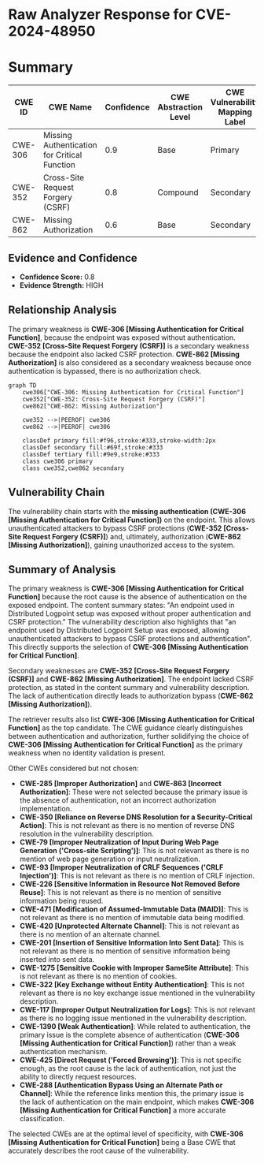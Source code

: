 # Raw Analyzer Response for CVE-2024-48950

# Summary
| CWE ID | CWE Name | Confidence | CWE Abstraction Level | CWE Vulnerability Mapping Label | CWE-Vulnerability Mapping Notes |
|---|---|---|---|---|---|
| CWE-306 | Missing Authentication for Critical Function | 0.9 | Base | Primary | Allowed |
| CWE-352 | Cross-Site Request Forgery (CSRF) | 0.8 | Compound | Secondary | Allowed |
| CWE-862 | Missing Authorization | 0.6 | Base | Secondary | Allowed |

## Evidence and Confidence

*   **Confidence Score:** 0.8
*   **Evidence Strength:** HIGH

## Relationship Analysis
The primary weakness is **CWE-306 [Missing Authentication for Critical Function]**, because the endpoint was exposed without authentication. **CWE-352 [Cross-Site Request Forgery (CSRF)]** is a secondary weakness because the endpoint also lacked CSRF protection. **CWE-862 [Missing Authorization]** is also considered as a secondary weakness because once authentication is bypassed, there is no authorization check.

```mermaid
graph TD
    cwe306["CWE-306: Missing Authentication for Critical Function"]
    cwe352["CWE-352: Cross-Site Request Forgery (CSRF)"]
    cwe862["CWE-862: Missing Authorization"]

    cwe352 -->|PEEROF| cwe306
    cwe862 -->|PEEROF| cwe306

    classDef primary fill:#f96,stroke:#333,stroke-width:2px
    classDef secondary fill:#69f,stroke:#333
    classDef tertiary fill:#9e9,stroke:#333
    class cwe306 primary
    class cwe352,cwe862 secondary
```

## Vulnerability Chain
The vulnerability chain starts with the **missing authentication (CWE-306 [Missing Authentication for Critical Function])** on the endpoint. This allows unauthenticated attackers to bypass CSRF protections (**CWE-352 [Cross-Site Request Forgery (CSRF)]**) and, ultimately, authorization (**CWE-862 [Missing Authorization]**), gaining unauthorized access to the system.

## Summary of Analysis
The primary weakness is **CWE-306 [Missing Authentication for Critical Function]** because the root cause is the absence of authentication on the exposed endpoint. The content summary states: "An endpoint used in Distributed Logpoint setup was exposed without proper authentication and CSRF protection." The vulnerability description also highlights that "an endpoint used by Distributed Logpoint Setup was exposed, allowing unauthenticated attackers to bypass CSRF protections and authentication". This directly supports the selection of **CWE-306 [Missing Authentication for Critical Function]**.

Secondary weaknesses are **CWE-352 [Cross-Site Request Forgery (CSRF)]** and **CWE-862 [Missing Authorization]**. The endpoint lacked CSRF protection, as stated in the content summary and vulnerability description. The lack of authentication directly leads to authorization bypass (**CWE-862 [Missing Authorization]**).

The retriever results also list **CWE-306 [Missing Authentication for Critical Function]** as the top candidate. The CWE guidance clearly distinguishes between authentication and authorization, further solidifying the choice of **CWE-306 [Missing Authentication for Critical Function]** as the primary weakness when no identity validation is present.

Other CWEs considered but not chosen:

*   **CWE-285 [Improper Authorization]** and **CWE-863 [Incorrect Authorization]**: These were not selected because the primary issue is the absence of authentication, not an incorrect authorization implementation.
*   **CWE-350 [Reliance on Reverse DNS Resolution for a Security-Critical Action]**: This is not relevant as there is no mention of reverse DNS resolution in the vulnerability description.
*   **CWE-79 [Improper Neutralization of Input During Web Page Generation ('Cross-site Scripting')]**: This is not relevant as there is no mention of web page generation or input neutralization.
*   **CWE-93 [Improper Neutralization of CRLF Sequences ('CRLF Injection')]**: This is not relevant as there is no mention of CRLF injection.
*   **CWE-226 [Sensitive Information in Resource Not Removed Before Reuse]**: This is not relevant as there is no mention of sensitive information being reused.
*   **CWE-471 [Modification of Assumed-Immutable Data (MAID)]**: This is not relevant as there is no mention of immutable data being modified.
*   **CWE-420 [Unprotected Alternate Channel]**: This is not relevant as there is no mention of an alternate channel.
*   **CWE-201 [Insertion of Sensitive Information Into Sent Data]**: This is not relevant as there is no mention of sensitive information being inserted into sent data.
*   **CWE-1275 [Sensitive Cookie with Improper SameSite Attribute]**: This is not relevant as there is no mention of cookies.
*   **CWE-322 [Key Exchange without Entity Authentication]**: This is not relevant as there is no key exchange issue mentioned in the vulnerability description.
*   **CWE-117 [Improper Output Neutralization for Logs]**: This is not relevant as there is no logging issue mentioned in the vulnerability description.
*   **CWE-1390 [Weak Authentication]**: While related to authentication, the primary issue is the complete absence of authentication (**CWE-306 [Missing Authentication for Critical Function]**) rather than a weak authentication mechanism.
*   **CWE-425 [Direct Request ('Forced Browsing')]**: This is not specific enough, as the root cause is the lack of authentication, not just the ability to directly request resources.
*   **CWE-288 [Authentication Bypass Using an Alternate Path or Channel]**: While the reference links mention this, the primary issue is the lack of authentication on the main endpoint, which makes **CWE-306 [Missing Authentication for Critical Function]** a more accurate classification.

The selected CWEs are at the optimal level of specificity, with **CWE-306 [Missing Authentication for Critical Function]** being a Base CWE that accurately describes the root cause of the vulnerability.